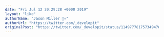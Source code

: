 ```yaml
---
date: "Fri Jul 12 20:29:28 +0000 2019"
layout: "like"
authorName: "Jason Miller 🦊⚛"
authorUrl: "https://twitter.com/_developit"
originalPost: "https://twitter.com/_developit/status/1149777817573494784"
---
```

